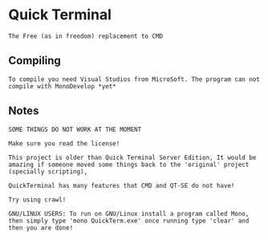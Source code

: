 ﻿Quick Terminal
==============
	The Free (as in freedom) replacement to CMD

## Compiling
	To compile you need Visual Studios from MicroSoft. The program can not compile with MonoDevelop *yet*

## Notes

	SOME THINGS DO NOT WORK AT THE MOMENT

	Make sure you read the license!

	This project is older than Quick Terminal Server Edition, It would be amazing if someone moved some things back to the 'original' project (specially scripting),

	QuickTerminal has many features that CMD and QT-SE do not have!

	Try using crawl!

	GNU/LINUX USERS: To run on GNU/Linux install a program called Mono, then simply type 'mono QuickTerm.exe' once running type 'clear' and then you are done!